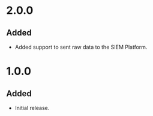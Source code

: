 # 2.0.0
## Added
- Added support to sent raw data to the SIEM Platform.

# 1.0.0
## Added
- Initial release.
